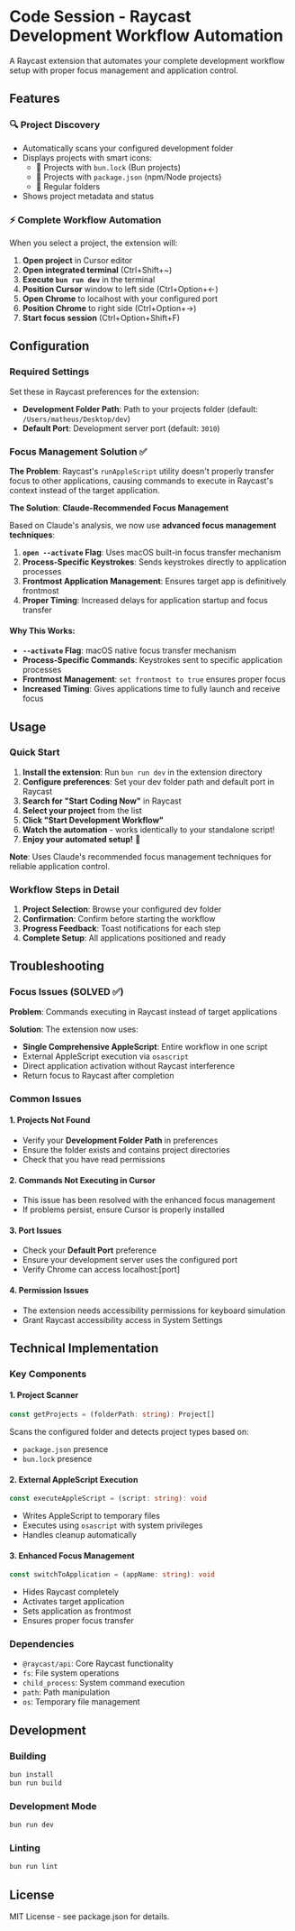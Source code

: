 # Code Session - Raycast Development Workflow Automation

A Raycast extension that automates your complete development workflow setup with proper focus management and application control.

## Features

### 🔍 Project Discovery

- Automatically scans your configured development folder
- Displays projects with smart icons:
  - 🔧 Projects with `bun.lock` (Bun projects)
  - 📄 Projects with `package.json` (npm/Node projects)
  - 📁 Regular folders
- Shows project metadata and status

### ⚡ Complete Workflow Automation

When you select a project, the extension will:

1. **Open project** in Cursor editor
2. **Open integrated terminal** (Ctrl+Shift+~)
3. **Execute `bun run dev`** in the terminal
4. **Position Cursor** window to left side (Ctrl+Option+←)
5. **Open Chrome** to localhost with your configured port
6. **Position Chrome** to right side (Ctrl+Option+→)
7. **Start focus session** (Ctrl+Option+Shift+F)

## Configuration

### Required Settings

Set these in Raycast preferences for the extension:

- **Development Folder Path**: Path to your projects folder (default: `/Users/matheus/Desktop/dev`)
- **Default Port**: Development server port (default: `3010`)

### Focus Management Solution ✅

**The Problem**: Raycast's `runAppleScript` utility doesn't properly transfer focus to other applications, causing commands to execute in Raycast's context instead of the target application.

**The Solution**: **Claude-Recommended Focus Management**

Based on Claude's analysis, we now use **advanced focus management techniques**:

1. **`open --activate` Flag**: Uses macOS built-in focus transfer mechanism
2. **Process-Specific Keystrokes**: Sends keystrokes directly to application processes
3. **Frontmost Application Management**: Ensures target app is definitively frontmost
4. **Proper Timing**: Increased delays for application startup and focus transfer

#### Why This Works:

- **`--activate` Flag**: macOS native focus transfer mechanism
- **Process-Specific Commands**: Keystrokes sent to specific application processes
- **Frontmost Management**: `set frontmost to true` ensures proper focus
- **Increased Timing**: Gives applications time to fully launch and receive focus

## Usage

### Quick Start

1. **Install the extension**: Run `bun run dev` in the extension directory
2. **Configure preferences**: Set your dev folder path and default port in Raycast
3. **Search for "Start Coding Now"** in Raycast
4. **Select your project** from the list
5. **Click "Start Development Workflow"**
6. **Watch the automation** - works identically to your standalone script!
7. **Enjoy your automated setup!** 🚀

**Note**: Uses Claude's recommended focus management techniques for reliable application control.

### Workflow Steps in Detail

1. **Project Selection**: Browse your configured dev folder
2. **Confirmation**: Confirm before starting the workflow
3. **Progress Feedback**: Toast notifications for each step
4. **Complete Setup**: All applications positioned and ready

## Troubleshooting

### Focus Issues (SOLVED ✅)

**Problem**: Commands executing in Raycast instead of target applications

**Solution**: The extension now uses:

- **Single Comprehensive AppleScript**: Entire workflow in one script
- External AppleScript execution via `osascript`
- Direct application activation without Raycast interference
- Return focus to Raycast after completion

### Common Issues

#### 1. Projects Not Found

- Verify your **Development Folder Path** in preferences
- Ensure the folder exists and contains project directories
- Check that you have read permissions

#### 2. Commands Not Executing in Cursor

- This issue has been resolved with the enhanced focus management
- If problems persist, ensure Cursor is properly installed

#### 3. Port Issues

- Check your **Default Port** preference
- Ensure your development server uses the configured port
- Verify Chrome can access localhost:[port]

#### 4. Permission Issues

- The extension needs accessibility permissions for keyboard simulation
- Grant Raycast accessibility access in System Settings

## Technical Implementation

### Key Components

#### 1. Project Scanner

```typescript
const getProjects = (folderPath: string): Project[]
```

Scans the configured folder and detects project types based on:

- `package.json` presence
- `bun.lock` presence

#### 2. External AppleScript Execution

```typescript
const executeAppleScript = (script: string): void
```

- Writes AppleScript to temporary files
- Executes using `osascript` with system privileges
- Handles cleanup automatically

#### 3. Enhanced Focus Management

```typescript
const switchToApplication = (appName: string): void
```

- Hides Raycast completely
- Activates target application
- Sets application as frontmost
- Ensures proper focus transfer

### Dependencies

- `@raycast/api`: Core Raycast functionality
- `fs`: File system operations
- `child_process`: System command execution
- `path`: Path manipulation
- `os`: Temporary file management

## Development

### Building

```bash
bun install
bun run build
```

### Development Mode

```bash
bun run dev
```

### Linting

```bash
bun run lint
```

## License

MIT License - see package.json for details.
